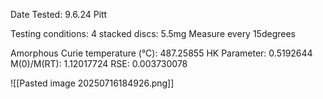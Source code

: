 Date Tested: 9.6.24  Pitt

Testing conditions:
4 stacked discs: 5.5mg
Measure every 15degrees

Amorphous Curie temperature (°C): 487.25855
HK Parameter: 0.5192644
M(0)/M(RT): 1.12017724
RSE: 0.003730078
<!-- PUBLISH STOP -->
![[Pasted image 20250716184926.png]]
